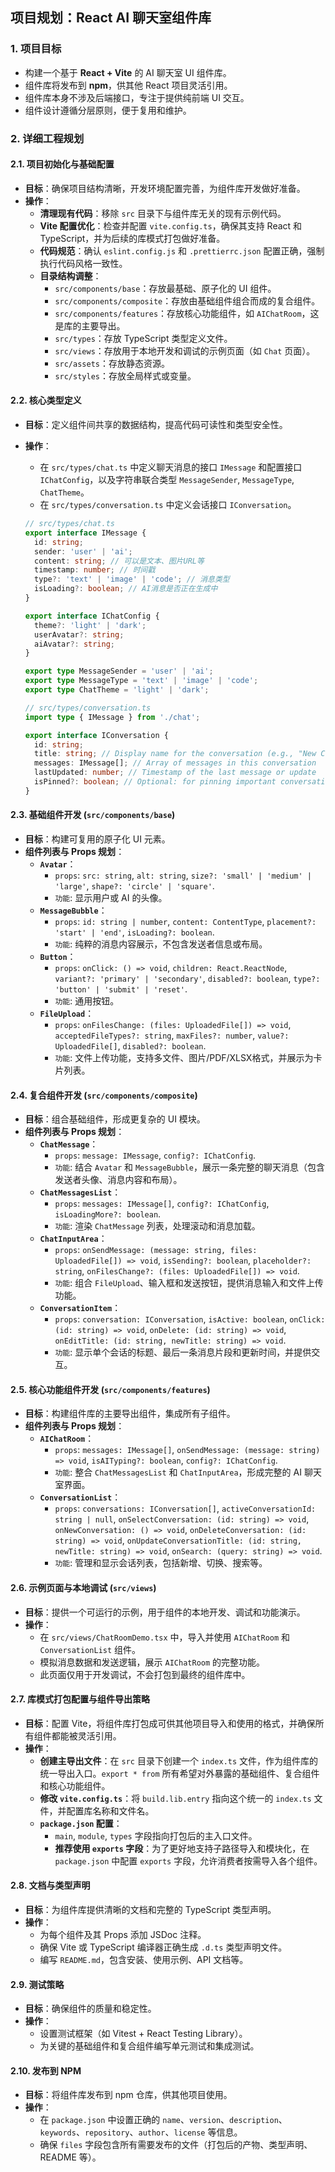 ## 项目规划：React AI 聊天室组件库

### 1. 项目目标

*   构建一个基于 **React + Vite** 的 AI 聊天室 UI 组件库。
*   组件库将发布到 **npm**，供其他 React 项目灵活引用。
*   组件库本身不涉及后端接口，专注于提供纯前端 UI 交互。
*   组件设计遵循分层原则，便于复用和维护。

### 2. 详细工程规划

#### 2.1. 项目初始化与基础配置

*   **目标**：确保项目结构清晰，开发环境配置完善，为组件库开发做好准备。
*   **操作**：
    *   **清理现有代码**：移除 `src` 目录下与组件库无关的现有示例代码。
    *   **Vite 配置优化**：检查并配置 `vite.config.ts`，确保其支持 React 和 TypeScript，并为后续的库模式打包做好准备。
    *   **代码规范**：确认 `eslint.config.js` 和 `.prettierrc.json` 配置正确，强制执行代码风格一致性。
    *   **目录结构调整**：
        *   `src/components/base`：存放最基础、原子化的 UI 组件。
        *   `src/components/composite`：存放由基础组件组合而成的复合组件。
        *   `src/components/features`：存放核心功能组件，如 `AIChatRoom`，这是库的主要导出。
        *   `src/types`：存放 TypeScript 类型定义文件。
        *   `src/views`：存放用于本地开发和调试的示例页面（如 `Chat` 页面）。
        *   `src/assets`：存放静态资源。
        *   `src/styles`：存放全局样式或变量。

#### 2.2. 核心类型定义

*   **目标**：定义组件间共享的数据结构，提高代码可读性和类型安全性。
*   **操作**：
    *   在 `src/types/chat.ts` 中定义聊天消息的接口 `IMessage` 和配置接口 `IChatConfig`，以及字符串联合类型 `MessageSender`, `MessageType`, `ChatTheme`。
    *   在 `src/types/conversation.ts` 中定义会话接口 `IConversation`。

    ```typescript
    // src/types/chat.ts
    export interface IMessage {
      id: string;
      sender: 'user' | 'ai';
      content: string; // 可以是文本、图片URL等
      timestamp: number; // 时间戳
      type?: 'text' | 'image' | 'code'; // 消息类型
      isLoading?: boolean; // AI消息是否正在生成中
    }

    export interface IChatConfig {
      theme?: 'light' | 'dark';
      userAvatar?: string;
      aiAvatar?: string;
    }

    export type MessageSender = 'user' | 'ai';
    export type MessageType = 'text' | 'image' | 'code';
    export type ChatTheme = 'light' | 'dark';
    ```

    ```typescript
    // src/types/conversation.ts
    import type { IMessage } from './chat';

    export interface IConversation {
      id: string;
      title: string; // Display name for the conversation (e.g., "New Chat", "Chat about React")
      messages: IMessage[]; // Array of messages in this conversation
      lastUpdated: number; // Timestamp of the last message or update
      isPinned?: boolean; // Optional: for pinning important conversations
    }
    ```

#### 2.3. 基础组件开发 (`src/components/base`)

*   **目标**：构建可复用的原子化 UI 元素。
*   **组件列表与 Props 规划**：
    *   **`Avatar`**：
        *   `props`: `src: string`, `alt: string`, `size?: 'small' | 'medium' | 'large'`, `shape?: 'circle' | 'square'`.
        *   `功能`: 显示用户或 AI 的头像。
    *   **`MessageBubble`**：
        *   `props`: `id: string | number`, `content: ContentType`, `placement?: 'start' | 'end'`, `isLoading?: boolean`.
        *   `功能`: 纯粹的消息内容展示，不包含发送者信息或布局。
    *   **`Button`**：
        *   `props`: `onClick: () => void`, `children: React.ReactNode`, `variant?: 'primary' | 'secondary'`, `disabled?: boolean`, `type?: 'button' | 'submit' | 'reset'`.
        *   `功能`: 通用按钮。
    *   **`FileUpload`**：
        *   `props`: `onFilesChange: (files: UploadedFile[]) => void`, `acceptedFileTypes?: string`, `maxFiles?: number`, `value?: UploadedFile[]`, `disabled?: boolean`.
        *   `功能`: 文件上传功能，支持多文件、图片/PDF/XLSX格式，并展示为卡片列表。

#### 2.4. 复合组件开发 (`src/components/composite`)

*   **目标**：组合基础组件，形成更复杂的 UI 模块。
*   **组件列表与 Props 规划**：
    *   **`ChatMessage`**：
        *   `props`: `message: IMessage`, `config?: IChatConfig`.
        *   `功能`: 结合 `Avatar` 和 `MessageBubble`，展示一条完整的聊天消息（包含发送者头像、消息内容和布局）。
    *   **`ChatMessagesList`**：
        *   `props`: `messages: IMessage[]`, `config?: IChatConfig`, `isLoadingMore?: boolean`.
        *   `功能`: 渲染 `ChatMessage` 列表，处理滚动和消息加载。
    *   **`ChatInputArea`**：
        *   `props`: `onSendMessage: (message: string, files: UploadedFile[]) => void`, `isSending?: boolean`, `placeholder?: string`, `onFilesChange?: (files: UploadedFile[]) => void`.
        *   `功能`: 组合 `FileUpload`、输入框和发送按钮，提供消息输入和文件上传功能。
    *   **`ConversationItem`**：
        *   `props`: `conversation: IConversation`, `isActive: boolean`, `onClick: (id: string) => void`, `onDelete: (id: string) => void`, `onEditTitle: (id: string, newTitle: string) => void`.
        *   `功能`: 显示单个会话的标题、最后一条消息片段和更新时间，并提供交互。

#### 2.5. 核心功能组件开发 (`src/components/features`)

*   **目标**：构建组件库的主要导出组件，集成所有子组件。
*   **组件列表与 Props 规划**：
    *   **`AIChatRoom`**：
        *   `props`: `messages: IMessage[]`, `onSendMessage: (message: string) => void`, `isAITyping?: boolean`, `config?: IChatConfig`.
        *   `功能`: 整合 `ChatMessagesList` 和 `ChatInputArea`，形成完整的 AI 聊天室界面。
    *   **`ConversationList`**：
        *   `props`: `conversations: IConversation[]`, `activeConversationId: string | null`, `onSelectConversation: (id: string) => void`, `onNewConversation: () => void`, `onDeleteConversation: (id: string) => void`, `onUpdateConversationTitle: (id: string, newTitle: string) => void`, `onSearch: (query: string) => void`.
        *   `功能`: 管理和显示会话列表，包括新增、切换、搜索等。

#### 2.6. 示例页面与本地调试 (`src/views`)

*   **目标**：提供一个可运行的示例，用于组件的本地开发、调试和功能演示。
*   **操作**：
    *   在 `src/views/ChatRoomDemo.tsx` 中，导入并使用 `AIChatRoom` 和 `ConversationList` 组件。
    *   模拟消息数据和发送逻辑，展示 `AIChatRoom` 的完整功能。
    *   此页面仅用于开发调试，不会打包到最终的组件库中。

#### 2.7. 库模式打包配置与组件导出策略

*   **目标**：配置 Vite，将组件库打包成可供其他项目导入和使用的格式，并确保所有组件都能被灵活引用。
*   **操作**：
    *   **创建主导出文件**：在 `src` 目录下创建一个 `index.ts` 文件，作为组件库的统一导出入口。`export * from` 所有希望对外暴露的基础组件、复合组件和核心功能组件。
    *   **修改 `vite.config.ts`**：将 `build.lib.entry` 指向这个统一的 `index.ts` 文件，并配置库名称和文件名。
    *   **`package.json` 配置**：
        *   `main`, `module`, `types` 字段指向打包后的主入口文件。
        *   **推荐使用 `exports` 字段**：为了更好地支持子路径导入和模块化，在 `package.json` 中配置 `exports` 字段，允许消费者按需导入各个组件。

#### 2.8. 文档与类型声明

*   **目标**：为组件库提供清晰的文档和完整的 TypeScript 类型声明。
*   **操作**：
    *   为每个组件及其 Props 添加 JSDoc 注释。
    *   确保 Vite 或 TypeScript 编译器正确生成 `.d.ts` 类型声明文件。
    *   编写 `README.md`，包含安装、使用示例、API 文档等。

#### 2.9. 测试策略

*   **目标**：确保组件的质量和稳定性。
*   **操作**：
    *   设置测试框架（如 Vitest + React Testing Library）。
    *   为关键的基础组件和复合组件编写单元测试和集成测试。

#### 2.10. 发布到 NPM

*   **目标**：将组件库发布到 npm 仓库，供其他项目使用。
*   **操作**：
    *   在 `package.json` 中设置正确的 `name`、`version`、`description`、`keywords`、`repository`、`author`、`license` 等信息。
    *   确保 `files` 字段包含所有需要发布的文件（打包后的产物、类型声明、README 等）。
